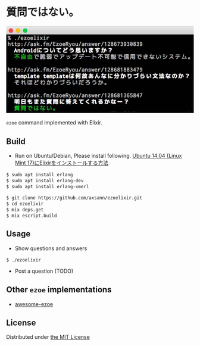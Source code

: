 質問ではない。
=========
![screenshot](https://raw.githubusercontent.com/axsann/images/master/ezoelixir/screenshot.jpg)

`ezoe` command implemented with Elixir.


## Build

- Run on Ubuntu/Debian, Please install following.
[Ubuntu 14.04 (Linux Mint 17)にElixirをインストールする方法](http://asakandata.hatenablog.com/entry/2015/06/20/005405)
```
$ sudo apt install erlang
$ sudo apt install erlang-dev
$ sudo apt install erlang-xmerl
```
```
$ git clone https://github.com/axsann/ezoelixir.git
$ cd ezoelixir
$ mix deps.get
$ mix escript.build
```
## Usage
- Show questions and answers

```
$ ./ezoelixir
```

- Post a question (TODO)

## Other `ezoe` implementations
- [awesome-ezoe](https://github.com/mattn/awesome-ezoe)

## License
Distributed under [the MIT License](http://opensource.org/licenses/MIT)
